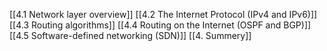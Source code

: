 [[4.1 Network layer overview]]
[[4.2 The Internet Protocol (IPv4 and IPv6)]]
[[4.3 Routing algorithms]]
[[4.4 Routing on the Internet (OSPF and BGP)]]
[[4.5 Software-defined networking (SDN)]]
[[4. Summery]]
